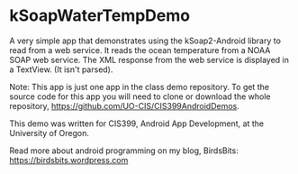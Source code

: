 # kSoapWaterTempDemo
  A very simple app that demonstrates using the kSoap2-Android library to read from a web service. It reads the ocean temperature from a NOAA SOAP web service. The XML response from the web service is displayed in a TextView. (It isn't parsed).

Note: This app is just one app in the class demo repository. To get the source code for this app you will need to clone or download the whole repository, https://github.com/UO-CIS/CIS399AndroidDemos.

This demo was written for CIS399, Android App Development, at the University of Oregon.

Read more about android programming on my blog, BirdsBits: https://birdsbits.wordpress.com
